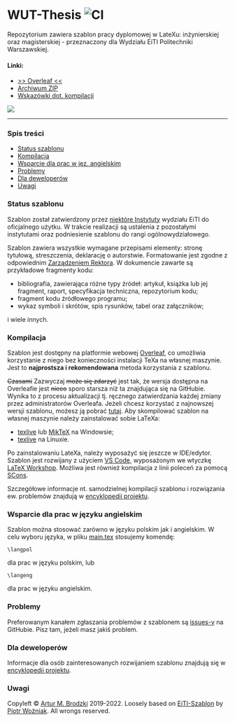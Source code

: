 # WUT-Thesis ![CI](https://github.com/ArturB/WUT-Thesis/workflows/CI/badge.svg)

Repozytorium zawiera szablon pracy dyplomowej w LateXu: inżynierskiej oraz magisterskiej - przeznaczony dla Wydziału EiTI Politechniki Warszawskiej.

#### Linki:
[ref:overleaf]: https://www.overleaf.com/latex/templates/wut-thesis/vfvvdqztfqbt
[ref:current-zip]: https://github.com/ArturB/WUT-Thesis/archive/refs/heads/master.zip
[ref:poradnik-ii]: http://www.ii.pw.edu.pl/index.php/ii_pol/Instytut-Informatyki/Nauczanie/Poradnik-dyplomanta/Przygotowanie-pracy-dyplomowej
[ref:wiki]: https://github.com/ArturB/WUT-Thesis/wiki
[ref:zarządzenie-rektora]: https://www.bip.pw.edu.pl/Wewnetrzne-akty-prawne/Dokumenty-Rektora-PW/Zarzadzenia-Rektora/2016/Zarzadzenie-Rektora-nr-43-2016-z-dnia-8-09-2016

[ref:texlive]: https://www.tug.org/texlive/
[ref:miktex]: https://miktex.org/
[ref:vscode]: https://code.visualstudio.com/
[ref:workshop]: https://marketplace.visualstudio.com/items?itemName=James-Yu.latex-workshop
[ref:scons]: https://scons.org/

[ref:main-tex]: https://github.com/ArturB/WUT-Thesis/blob/master/main.tex
[ref:issues]: https://github.com/ArturB/WUT-Thesis/issues

*  [>> Overleaf <<][ref:overleaf] 
* [Archiwum ZIP][ref:current-zip]
* [Wskazówki dot. kompilacji][ref:wiki]

![](https://i.imgur.com/yeeuWpC.png)

----
### Spis treści
* [Status szablonu](#status-szablonu)
* [Kompilacja](#kompilacja)
* [Wsparcie dla prac w jęz. angielskim](#wsparcie-dla-prac-w-języku-angielskim)
* [Problemy](#problemy)
* [Dla deweloperów](#dla-deweloperów)
* [Uwagi](#uwagi)

### Status szablonu
Szablon został zatwierdzony przez [niektóre Instytuty][ref:poradnik-ii] wydziału EiTI do oficjalnego użytku. W trakcie realizacji są ustalenia z pozostałymi instytutami oraz podniesienie szablonu do rangi ogólnowydziałowego.

Szablon zawiera wszystkie wymagane przepisami elementy: stronę tytułową, streszczenia, deklarację o autorstwie. Formatowanie jest zgodne z odpowiednim [Zarządzeniem Rektora][ref:zarządzenie-rektora]. W dokumencie zawarte są przykładowe fragmenty kodu:
- bibliografia, zawierająca różne typy źródeł: artykuł, książka lub jej fragment, raport, specyfikacja techniczna, repozytorium kodu;
- fragment kodu źródłowego programu;
- wykaz symboli i skrótów, spis rysunków, tabel oraz załączników;

i wiele innych. 

### Kompilacja
Szablon jest dostępny na platformie webowej [Overleaf][ref:overleaf], co umożliwia korzystanie z niego bez konieczności instalacji TeXa na własnej maszynie. Jest to **najprostsza i rekomendowana** metoda korzystania z szablonu. 

~~Czasami~~ Zazwyczaj ~~może się zdarzyć~~ jest tak, że wersja dostępna na Overleafie jest ~~nieco~~ sporo starsza niż ta znajdująca się na GitHubie. Wynika to z procesu aktualizacji tj. ręcznego zatwierdzania każdej zmiany przez administratorów Overleafa. Jeżeli chcesz korzystać z najnowszej wersji szablonu, możesz ją pobrać [tutaj][ref:current-zip]. Aby skompilować szablon na własnej maszynie należy zainstalować sobie LaTeXa:
- [texlive][ref:texlive] lub [MikTeX][ref:miktex] na Windowsie;
- [texlive][ref:texlive] na Linuxie.

Po zainstalowaniu LateXa, należy wyposażyć się jeszcze w IDE/edytor. Szablon jest rozwijany z użyciem [VS Code][ref:vscode], wyposażonym we wtyczkę [LaTeX Workshop][ref:workshop]. Możliwa jest również kompilacja z linii poleceń za pomocą [SCons][ref:scons].

Szczegółowe informacje nt. samodzielnej kompilacji szablonu i rozwiązania ew. problemów znajdują w [encyklopedii projektu][ref:wiki]. 

### Wsparcie dla prac w języku angielskim
Szablon można stosować zarówno w języku polskim jak i angielskim. W celu wyboru języka, w pliku [main.tex][ref:main-tex] stosujemy komendę:

```
\langpol
```

dla prac w języku polskim, lub

```
\langeng
```

dla prac w języku angielskim. 

### Problemy
Preferowanym kanałem zgłaszania problemów z szablonem są [issues-y][ref:issues] na GitHubie. Pisz tam, jeżeli masz jakiś problem.

### Dla deweloperów
Informacje dla osób zainteresowanych rozwijaniem szablonu znajdują się w [encyklopedii projektu][ref:wiki]. 

### Uwagi
Copyleft © [Artur M. Brodzki](https://github.com/ArturB) 2019-2022. Loosely based on [EiTI-Szablon](https://github.com/pwozniak/EiTI-Szablon) by [Piotr Woźniak](https://github.com/pwozniak). All wrongs reserved. 
